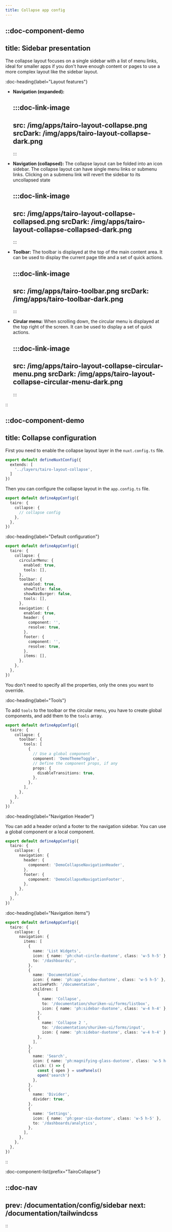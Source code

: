 ```yaml
---
title: Collapse app config
---
```



::doc-component-demo
---
title: Sidebar presentation
---
The collapse layout focuses on a single sidebar with a list of menu links, ideal for smaller apps if you don't have enough content or pages to use a more complex layout like the sidebar layout.

:doc-heading{label="Layout features"}

- **Navigation (expanded):** 

  :::doc-link-image
  ---
  src: /img/apps/tairo-layout-collapse.png
  srcDark: /img/apps/tairo-layout-collapse-dark.png
  ---
  :::

- **Navigation (collapsed):**  The collapse layout can be folded into an icon sidebar. The collapse layout can have single menu links or submenu links. Clicking on a submenu link will revert the sidebar to its uncollapsed state

  :::doc-link-image
  ---
  src: /img/apps/tairo-layout-collapse-collapsed.png
  srcDark: /img/apps/tairo-layout-collapse-collapsed-dark.png
  ---
  :::


- **Toolbar:** The toolbar is displayed at the top of the main content area. It can be used to display the current page title and a set of quick actions.

  :::doc-link-image
  ---
  src: /img/apps/tairo-toolbar.png
  srcDark: /img/apps/tairo-toolbar-dark.png
  ---
  :::


- **Cirular menu:** When scrolling down, the circular menu is displayed at the top right of the screen. It can be used to display a set of quick actions.

  :::doc-link-image
  ---
  src: /img/apps/tairo-layout-collapse-circular-menu.png
  srcDark: /img/apps/tairo-layout-collapse-circular-menu-dark.png
  ---
  :::


::


::doc-component-demo
---
title: Collapse configuration
---

First you need to enable the collapse layout layer in the `nuxt.config.ts` file.

```ts [.app/nuxt.config.ts]
export default defineNuxtConfig({
  extends: [
    '../layers/tairo-layout-collapse',
  ]
})
```

Then you can configure the collapse layout in the `app.config.ts` file.


```ts [.app/app.config.ts]
export default defineAppConfig({
  tairo: {
    collapse: {
      // collapse config
    },
  },
})
```


:doc-heading{label="Default configuration"}


```ts [layers/tairo-layout-collapse/app.config.ts]
export default defineAppConfig({
  tairo: {
    collapse: {
      circularMenu: {
        enabled: true,
        tools: [],
      },
      toolbar: {
        enabled: true,
        showTitle: false,
        showNavBurger: false,
        tools: [],
      },
      navigation: {
        enabled: true,
        header: {
          component: '',
          resolve: true,
        },
        footer: {
          component: '',
          resolve: true,
        },
        items: [],
      },
    },
  },
})
```

You don't need to specify all the properties, only the ones you want to override.

:doc-heading{label="Tools"}

To add `tools` to the toolbar or the circular menu, you have to create global components, and add them to the `tools` array.

```ts [.app/app.config.ts]
export default defineAppConfig({
  tairo: {
    collapse: {
      toolbar: {
        tools: [
          {
            // Use a global component
            component: 'DemoThemeToggle',
            // Define the component props, if any
            props: {
              disableTransitions: true,
            },
          },
        ],
      },
    },
  },
})
```



:doc-heading{label="Navigation Header"}

You can add a header or/and a footer to the navigation sidebar. You can use a global component or a local component.

```ts [.app/app.config.ts]
export default defineAppConfig({
  tairo: {
    collapse: {
      navigation: {
        header: {
          component: 'DemoCollapseNavigationHeader',
        },
        footer: {
          component: 'DemoCollapseNavigationFooter',
        },
      },
    },
  },
})
```

:doc-heading{label="Navigation items"}

```ts [.app/app.config.ts]
export default defineAppConfig({
  tairo: {
    collapse: {
      navigation: {
        items: [
          {
            name: 'List Widgets',
            icon: { name: 'ph:chat-circle-duotone', class: 'w-5 h-5' },
            to: '/dashboards/',
          },
          {
            name: 'Documentation',
            icon: { name: 'ph:app-window-duotone', class: 'w-5 h-5' },
            activePath: '/documentation',
            children: [
              {
                name: 'Collapse',
                to: '/documentation/shuriken-ui/forms/listbox',
                icon: { name: 'ph:sidebar-duotone', class: 'w-4 h-4' },
              },
              {
                name: 'Collapse 2 ',
                to: '/documentation/shuriken-ui/forms/input',
                icon: { name: 'ph:sidebar-duotone', class: 'w-4 h-4' },
              },
            ],
          },
          {
            name: 'Search',
            icon: { name: 'ph:magnifying-glass-duotone', class: 'w-5 h-5' },
            click: () => {
              const { open } = usePanels()
              open('search')
            },
          },
          {
            name: 'Divider',
            divider: true,
          },
          {
            name: 'Settings',
            icon: { name: 'ph:gear-six-duotone', class: 'w-5 h-5' },
            to: '/dashboards/analytics',
          },
        ],
      },
    },
  },
})
```


::




:doc-component-list{prefix="TairoCollapse"}



::doc-nav
---
prev: /documentation/config/sidebar
next: /documentation/tailwindcss
---
::